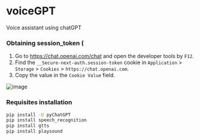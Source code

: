 # voiceGPT
Voice assistant using chatGPT

### Obtaining session_token (

1. Go to https://chat.openai.com/chat and open the developer tools by `F12`.
2. Find the `__Secure-next-auth.session-token` cookie in `Application` > `Storage` > `Cookies` > `https://chat.openai.com`.
3. Copy the value in the `Cookie Value` field.

![image](https://user-images.githubusercontent.com/19218518/206170122-61fbe94f-4b0c-4782-a344-e26ac0d4e2a7.png)

### Requisites installation

```bash
pip install -U pyChatGPT
pip install speech_recognition
pip install gtts
pip install playsound
```
